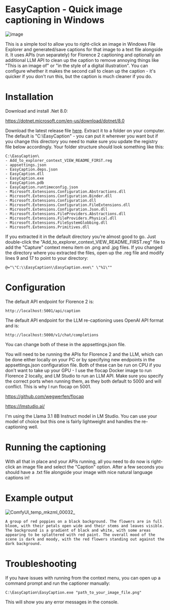 # EasyCaption - Quick image captioning in Windows

![image](https://github.com/user-attachments/assets/fe5e83dc-f4b3-4f3a-8a1f-c86dd42ccae7)


This is a simple tool to allow you to right-click an image in Windows File Explorer and generated/save captions for that image to a text file alongside it. It uses APIs (run separately) for Florence 2 captioning and optionally an additional LLM API to clean up the caption to remove annoying things like "This is an image of" or "in the style of a digital illustration". You can configure whether it makes the second call to clean up the caption - it's quicker if you don't run this, but the caption is much cleaner if you do.

# Installation

Download and install .Net 8.0:

https://dotnet.microsoft.com/en-us/download/dotnet/8.0

Download the latest release file [here](https://github.com/morphicschris/easycaption/releases). Extract it to a folder on your computer. The default is "C:\EasyCaption\" - you can put it wherever you want but if you change this directory you need to make sure you update the registry file below accordingly. Your folder structure should look something like this:

```
C:\EasyCaption\
- Add_to_explorer_context_VIEW_README_FIRST.reg
- appsettings.json
- EasyCaption.deps.json
- EasyCaption.dll
- EasyCaption.exe
- EasyCaption.pdb
- EasyCaption.runtimeconfig.json
- Microsoft.Extensions.Configuration.Abstractions.dll
- Microsoft.Extensions.Configuration.Binder.dll
- Microsoft.Extensions.Configuration.dll
- Microsoft.Extensions.Configuration.FileExtensions.dll
- Microsoft.Extensions.Configuration.Json.dll
- Microsoft.Extensions.FileProviders.Abstractions.dll
- Microsoft.Extensions.FileProviders.Physical.dll
- Microsoft.Extensions.FileSystemGlobbing.dll
- Microsoft.Extensions.Primitives.dll
```

If you extracted it in the default directory you're almost good to go. Just double-click the "Add_to_explorer_context_VIEW_README_FIRST.reg" file to add the "Capture" context menu item on .png and .jpg files. If you changed the directory where you extracted the files, open up the .reg file and modify lines 9 and 17 to point to your directory:

`@="\"C:\\EasyCaption\\EasyCaption.exe\" \"%1\""`

# Configuration

The default API endpoint for Florence 2 is:

`http://localhost:5001/api/caption`

The default API endpoint for the LLM re-captioning uses OpenAI API format and is:

`http://localhost:5000/v1/chat/completions`

You can change both of these in the appsettings.json file.

You will need to be running the APIs for Florence 2 and the LLM, which can be done either locally on your PC or by specifying new endpoints in the appsettings.json configuration file. Both of these can be run on CPU if you don't want to take up your GPU - I use the flocap Docker image to run Florence 2 locally, and LM Studio to run an LLM API. Make sure you specify the correct ports when running them, as they both default to 5000 and will conflict. This is why I run flocap on 5001.

https://github.com/wegwerfen/flocap

https://lmstudio.ai/

I'm using the Llama 3.1 8B Instruct model in LM Studio. You can use your model of choice but this one is fairly lightweight and handles the re-captioning well.

# Running the captioning

With all that in place and your APIs running, all you need to do now is right-click an image file and select the "Caption" option. After a few seconds you should have a .txt file alongside your image with nice natural language captions in!

# Example output

![ComfyUI_temp_mkzml_00032_](https://github.com/user-attachments/assets/fb977b6b-bd1e-4183-8a1c-def9e09ba230)

```
A group of red poppies on a black background. The flowers are in full bloom, with their petals open wide and their stems and leaves visible. The background is a gradient of black and white, with some areas appearing to be splattered with red paint. The overall mood of the scene is dark and moody, with the red flowers standing out against the dark background.
```


# Troubleshooting

If you have issues with running from the context menu, you can open up a command prompt and run the captioner manually:

`C:\EasyCaption\EasyCaption.exe "path_to_your_image_file.png"`

This will show you any error messages in the console.
